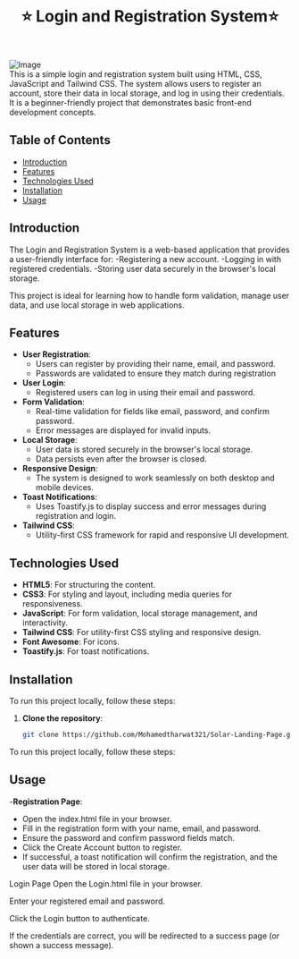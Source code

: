 <h1 align="center"> ⭐️ Login and Registration System⭐️ </h1> <br>





![Image](https://github.com/user-attachments/assets/d310e7c2-a6a0-4ca7-a851-6358fc0b486e) <br>
This is a simple login and registration system built using HTML, CSS, JavaScript and Tailwind CSS. The system allows users to register an account, store their data in local storage, and log in using their credentials. It is a beginner-friendly project that demonstrates basic front-end development concepts.


## Table of Contents

- [Introduction](#introduction)
- [Features](#features)
- [Technologies Used](#technologies-used)
- [Installation](#installation)
- [Usage](#usage)


## Introduction
The Login and Registration System is a web-based application that provides a user-friendly interface for:
  -Registering a new account.
  -Logging in with registered credentials.
  -Storing user data securely in the browser's local storage.

This project is ideal for learning how to handle form validation, manage user data, and use local storage in web applications.

## Features
- **User Registration**:
  - Users can register by providing their name, email, and password.
  - Passwords are validated to ensure they match during registration
- **User Login**:
   - Registered users can log in using their email and password.
- **Form Validation**:
    - Real-time validation for fields like email, password, and confirm password.
    - Error messages are displayed for invalid inputs.
- **Local Storage**:
    - User data is stored securely in the browser's local storage.
    - Data persists even after the browser is closed.
- **Responsive Design**:
    - The system is designed to work seamlessly on both desktop and mobile devices.
- **Toast Notifications**:
     - Uses Toastify.js to display success and error messages during registration and login.
- **Tailwind CSS**:
    - Utility-first CSS framework for rapid and responsive UI development.
    

  



## Technologies Used
- **HTML5**: For structuring the content.
- **CSS3**: For styling and layout, including media queries for responsiveness.
- **JavaScript**: For form validation, local storage management, and interactivity.
- **Tailwind CSS**: For utility-first CSS styling and responsive design.
- **Font Awesome**: For icons.
- **Toastify.js**: For toast notifications.


## Installation
To run this project locally, follow these steps:

1. **Clone the repository**:
   ```bash
   git clone https://github.com/Mohamedtharwat321/Solar-Landing-Page.git
To run this project locally, follow these steps:

## Usage
-**Registration Page**:
- Open the index.html file in your browser.
- Fill in the registration form with your name, email, and password.
- Ensure the password and confirm password fields match.
- Click the Create Account button to register.
- If successful, a toast notification will confirm the registration, and the user data will be stored in local storage.

Login Page
Open the Login.html file in your browser.

Enter your registered email and password.

Click the Login button to authenticate.

If the credentials are correct, you will be redirected to a success page (or shown a success message).
